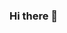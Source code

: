 ### Hi there 👋

<!--
**m-laji/m-laji** is a ✨ _special_ ✨ repository because its `README.md` (this file) appears on your GitHub profile.
<img src="https://github.com/m-laji/m-laji-/assets/111758253/80e0a0a4-ef73-484d-ae0f-9c1ffec63521" width="225" height="225" alt="Doctor" style="border:2px solid black;"/>
🔍 Professional Focus:

    Currently fine-tuning ViT-MAE foundational models, specializing in histopathological image analysis and EEG interpretation.

📚 Current Learning Endeavors:

    Deep diving into the world of Generative AI models, with a particular focus on Generative Adversarial Networks (GAN).

🤝 Collaboration Opportunities:

    Eager to collaborate on innovative AI solutions targeting medical challenges.

🩺 About Me:

    I'm a medical doctor currently pursuing a Master's in Health Informatics, with a deep focus on deep learning technologies.

🗨️ Let's Connect:

    Have questions or want to discuss potential collaborations? I'm open for a chat! Reach me on LinkedIn: Michel Laji.
